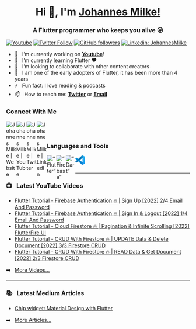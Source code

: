 <h1 align="center"> Hi 👋, I'm <a href="https://www.youtube.com/channel/UC0FD2apauvegCcsvqIBceLA?sub_confirmation=1">Johannes Milke!</a></h1>
<h3 align="center">A Flutter programmer who keeps you alive 😜</h3>

[![Youtube](https://img.shields.io/static/v1?label=JohannesMilke&message=Subscribe&logo=YouTube&color=FF0000&style=for-the-badge)][youtube]
[![Twitter Follow](https://img.shields.io/twitter/follow/JohannesMilke?color=1DA1F2&label=Followers&logo=twitter&style=for-the-badge)][twitter]
[![GitHub followers](https://img.shields.io/github/followers/JohannesMilke?logo=GitHub&style=for-the-badge)][github]
[![Linkedin: JohannesMilke](https://img.shields.io/badge/-CONNECT-blue?style=for-the-badge&logo=Linkedin&link=https://www.linkedin.com/in/JohannesMilke/)][linkedin]

- 🔭 &ensp;I’m currently working on [**Youtube**][youtube]!
- 🌱 &ensp;I’m currently learning Flutter ❤️
- 👯 &ensp;I’m looking to collaborate with other content creators
- 🗿 &ensp;I am one of the early adopters of Flutter, it has been more than 4 years
- ⚡ &ensp;Fun fact: I love reading & podcasts
- 📫 &ensp;How to reach me: [**Twitter**][twitter] or [**Email**][email]

### Connect With Me

[<img align="left" alt="Johannes Milke | Website" width="28px" src="https://firebasestorage.googleapis.com/v0/b/web-johannesmilke.appspot.com/o/other%2Fsocial%2Fwebsite.png?alt=media" />][website]
[<img align="left" alt="Johannes Milke | YouTube" width="28px" src="https://firebasestorage.googleapis.com/v0/b/web-johannesmilke.appspot.com/o/other%2Fsocial%2Fyoutube.png?alt=media" />][youtube]
[<img align="left" alt="Johannes Milke | Twitter" width="28px" src="https://firebasestorage.googleapis.com/v0/b/web-johannesmilke.appspot.com/o/other%2Fsocial%2Ftwitter.png?alt=media" />][twitter]
[<img align="left" alt="Johannes Milke | LinkedIn" width="28px" src="https://firebasestorage.googleapis.com/v0/b/web-johannesmilke.appspot.com/o/other%2Fsocial%2Flinkedin.png?alt=media" />][linkedin]

<!--[<img align="left" alt="Johannes Milke | Instagram" width="28px" src="https://firebasestorage.googleapis.com/v0/b/web-johannesmilke.appspot.com/o/other%2Fsocial%2Finstagram.png?alt=media" />][instagram]
[<img align="left" alt="Johannes Milke | Facebook" width="28px" src="https://firebasestorage.googleapis.com/v0/b/web-johannesmilke.appspot.com/o/other%2Fsocial%2Ffacebook.png?alt=media" />][facebook]
[<img align="left" alt="Johannes Milke | Medium" width="28px" src="https://firebasestorage.googleapis.com/v0/b/web-johannesmilke.appspot.com/o/other%2Fsocial%2Fmedium.png?alt=media" />][medium] -->


<br />
<br />

### Languages and Tools
[<img align="left" alt=“Flutter” width="26px" src="https://www.vectorlogo.zone/logos/flutterio/flutterio-icon.svg" />][youtube]
[<img align="left" alt=“Firebase” width="26px" src="https://www.vectorlogo.zone/logos/firebase/firebase-icon.svg" />][youtube]
[<img align="left" alt=“Dart” width="26px" src="https://www.vectorlogo.zone/logos/dartlang/dartlang-icon.svg" />][youtube]
[<img align="left" alt=“Github” width="26px" src="https://raw.githubusercontent.com/github/explore/80688e429a7d4ef2fca1e82350fe8e3517d3494d/topics/visual-studio-code/visual-studio-code.png" />][youtube]



<br />
<br />

---

### 📺 &ensp;Latest YouTube Videos

<!-- YOUTUBE:START -->
- [Flutter Tutorial - Firebase Authentication 🔥 |  Sign Up [2022] 2/4 Email And Password](https://www.youtube.com/watch?v=OF3lwqcUwPY)
- [Flutter Tutorial - Firebase Authentication 🔥 | Sign In &amp; Logout [2022] 1/4 Email And Password](https://www.youtube.com/watch?v=zpbyJ7GVMVU)
- [Flutter Tutorial - Cloud Firestore 🔥 | Pagination &amp; Infinite Scrolling [2022] FlutterFire UI](https://www.youtube.com/watch?v=si6sTuVZxtw)
- [Flutter Tutorial - CRUD With Firestore 🔥 | UPDATE Data &amp; Delete Document [2022] 3/3 Firestore CRUD](https://www.youtube.com/watch?v=w3krSTSGmaw)
- [Flutter Tutorial - CRUD With Firestore 🔥 | READ Data &amp; Get Document [2022] 2/3 Firestore CRUD](https://www.youtube.com/watch?v=G4INTsatBew)
<!-- YOUTUBE:END -->

➡️ &ensp;[More Videos...](https://youtube.com/JohannesMilke/videos)

---

### 📚 &ensp;Latest Medium Articles

<!-- BLOG-POST-LIST:START -->
- [Chip widget: Material Design with Flutter](https://medium.com/flutter-community/chip-widget-material-design-with-flutter-4a834553c9ab?source=rss-1d0dd7b62afc------2)
<!-- BLOG-POST-LIST:END -->

➡️ &ensp;[More Articles...](https://medium.com/@JohannesMilke)



[website]: https://johannesmilke.com
[twitter]: https://twitter.com/intent/follow?original_referer=https%3A%2F%2Fgithub.com%2FJohannesMilke&screen_name=JohannesMilke
[youtube]: https://www.youtube.com/channel/UC0FD2apauvegCcsvqIBceLA?sub_confirmation=1
[linkedin]: https://linkedin.com/in/JohannesMilke
[github]: https://github.com/JohannesMilke
[instagram]: https://www.instagram.com/johannesmilke
[facebook]: https://www.facebook.com/real.JohannesMilke
[medium]: https://medium.com/@JohannesMilke
[email]: mailto:hello@johannesmilke.com
